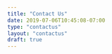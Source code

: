 ```yaml
---
title: "Contact Us"
date: 2019-07-06T10:45:08-07:00
type: "contactus"
layout: "contactus"
draft: true
---
```


